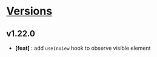 # [Versions](https://github.com/Tracktor/react-utils/releases)

## v1.22.0
- **[feat]** : add `useInView` hook to observe visible element
